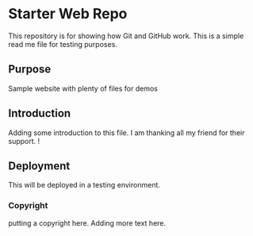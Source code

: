# Starter Web Repo

This repository is for showing how Git and GitHub work.
This is a simple read me file for testing purposes.

## Purpose

Sample website with plenty of files for demos

## Introduction

Adding some introduction to this file.
I am thanking all my friend for their support.
!

## Deployment

This will be deployed in a testing environment.

### Copyright
putting a copyright here.
Adding more text here.